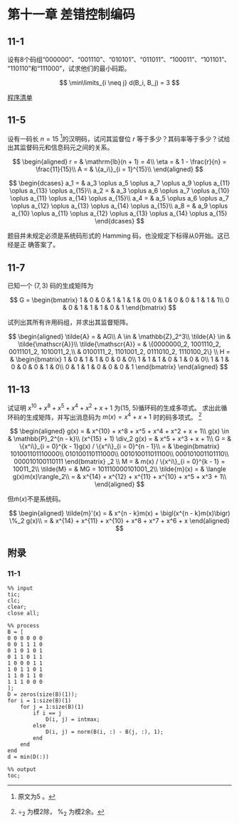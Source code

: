 # 第十一章 差错控制编码 #

## 11-1 ##

设有8个码组“000000”、“001110”、“010101”、“011011”、“100011”、“101101”、
“110110”和“111000”，试求他们的最小码距。

$$
\min\limits_{i \neq j} d(B_i, B_j) = 3
$$

[程序清单](#11-1)

## 11-5 ##

设有一码长 $n = 15$ [^error]的汉明码，试问其监督位 $r$
等于多少？其码率等于多少？试给出其监督码元和信息码元之间的关系。

[^error]: 原文为5 。

$$
\begin{aligned}
	r = & \mathrm{lb}(n + 1) = 4\\
	\eta = & 1 - \frac{r}{n} = \frac{11}{15}\\
	A = & \{a_i\}_{i = 1}^{15}\\
\end{aligned}
$$

$$
\begin{dcases}
	a_1 = & a_3 \oplus a_5 \oplus a_7 \oplus a_9 \oplus a_{11} \oplus
	a_{13} \oplus a_{15}\\
	a_2 = & a_3 \oplus a_6 \oplus a_7 \oplus a_{10} \oplus a_{11} \oplus
	a_{14} \oplus a_{15}\\
	a_4 = & a_5 \oplus a_6 \oplus a_7 \oplus a_{12} \oplus a_{13} \oplus
	a_{14} \oplus a_{15}\\
	a_8 = & a_9 \oplus a_{10} \oplus a_{11} \oplus a_{12} \oplus a_{13}
	\oplus a_{14} \oplus a_{15}
\end{dcases}
$$

题目并未规定必须是系统码形式的 Hamming 码，也没规定下标得从0开始。这已经是正
确答案了。

## 11-7 ##

已知一个 $(7, 3)$ 码的生成矩阵为

$$
G =
\begin{bmatrix}
	1 & 0 & 0 & 1 & 1 & 1 & 0\\
	0 & 1 & 0 & 0 & 1 & 1 & 1\\
	0 & 0 & 1 & 1 & 1 & 0 & 1
\end{bmatrix}
$$

试列出其所有许用码组，并求出其监督矩阵。

$$
\begin{aligned}
	\tilde{A} = & AG\\
	A \in & \mathbb{Z}_2^3\\
	\tilde{A} \in & \tilde{\mathscr{A}}\\
	\tilde{\mathscr{A}} = & \{0000000_2, 1001110_2, 0011101_2,
	1010011_2,\\
	& 0100111_2, 1101001_2, 0111010_2, 1110100_2\}
	\\
	H = &
	\begin{bmatrix}
		1 & 0 & 1 & 1 & 0 & 0 & 0\\
		1 & 1 & 1 & 0 & 1 & 0 & 0\\
		1 & 1 & 0 & 0 & 0 & 1 & 0\\
		0 & 1 & 1 & 0 & 0 & 0 & 1
	\end{bmatrix}
\end{aligned}
$$

## 11-13 ##

试证明 $x^{10} + x^8 + x^5 + x^4 + x^2 + x + 1$ 为(15, 5)循环码的生成多项式。
求出此循环码的生成矩阵，并写出消息码为 $m(x) = x^4 + x + 1$ 时的码多项式。
[^mod]

[^mod]: $\div_2$ 为模2除， $\%_2$ 为模2余。

$$
\begin{aligned}
	g(x) = & x^{10} + x^8 + x^5 + x^4 + x^2 + x + 1\\
	g(x) \in & \mathbb{P}_2^{n - k}\\
	(x^{15} + 1) \div_2 g(x) = & x^5 + x^3 + x + 1\\
	G = & \{x^i\}_{i = 0}^{k - 1}g(x) / \{x^i\}_{i = 0}^{n - 1}\\
	= &
	\begin{bmatrix}
		101001101110000\\
		010100110111000\\
		001010011011100\\
		000101001101110\\
		000010100110111
	\end{bmatrix}
	_2
	\\
	M = & m(x) / \{x^i\}_{i = 0}^{k - 1} = 10011_2\\
	\tilde{M} = & MG = 101110000101001_2\\
	\tilde{m}(x) = & \langle g(x)m(x)\rangle_2\\
	= & x^{14} + x^{12} + x^{11} + x^{10} + x^5 + x^3 + 1\\
\end{aligned}
$$

但$\tilde{m}(x)$不是系统码。

$$
\begin{aligned}
	\tilde{m}'(x) = & x^{n - k}m(x) + \bigl(x^{n - k}m(x)\bigr) \%_2
	g(x)\\
	= & x^{14} + x^{11} + x^{10} + x^8 + x^7 + x^6 + x
\end{aligned}
$$

## 附录 ##

### 11-1 ###

```{.octave}
%% input
tic;
clc;
clear;
close all;

%% process
B = [
0 0 0 0 0 0
0 0 1 1 1 0
0 1 0 1 0 1
0 1 1 0 1 1
1 0 0 0 1 1
1 0 1 1 0 1
1 1 0 1 1 0
1 1 1 0 0 0
];
D = zeros(size(B)(1));
for i = 1:size(B)(1)
	for j = 1:size(B)(1)
		if i == j
			D(i, j) = intmax;
		else
			D(i, j) = norm(B(i, :) - B(j, :), 1);
		end
	end
end
d = min(D(:))

%% output
toc;
```

